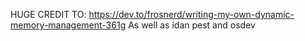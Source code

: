 HUGE CREDIT TO: https://dev.to/frosnerd/writing-my-own-dynamic-memory-management-361g
As well as idan pest and osdev
